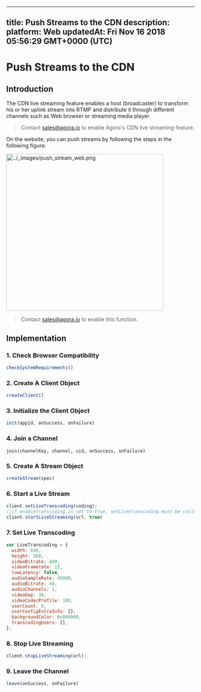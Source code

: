 
---
title: Push Streams to the CDN
description: 
platform: Web
updatedAt: Fri Nov 16 2018 05:56:29 GMT+0000 (UTC)
---
# Push Streams to the CDN
## Introduction

The CDN live streaming feature enables a host (broadcaster) to transform his or her uplink stream into RTMP and distribute it through different channels such as Web browser or streaming media player. 

> Contact sales@agora.io to enable Agora's CDN live streaming feature. 

On the website, you can push streams by following the steps in the following figure:

<img alt="../_images/push_stream_web.png" src="https://web-cdn.agora.io/docs-files/en/push_stream_web.png" style="width: 420px;"/>

> Contact [sales@agora.io](mailto:sales@agora.io) to enable this function.

## Implementation

### 1. Check Browser Compatibility

```javascript
checkSystemRequirements()
```

### 2. Create A Client Object

```javascript
createClient()
```

### 3. Initialize the Client Object

```javascript
init(appId, onSuccess, onFailure)
```

### 4. Join a Channel

```
join(channelKey, channel, uid, onSuccess, onFailure)
```

### 5. Create A Stream Object

```javascript
createStream(spec)
```

### 6. Start a Live Stream

```javascript
client.setLiveTranscoding(coding);
//if enableTranscoding is set to true, setLiveTranscoding must be called before _startLiveStreaming
client.startLiveStreaming(url, true)
```

### 7. Set Live Transcoding

```javascript
var LiveTranscoding = {
  width: 640,
  height: 360,
  videoBitrate: 400,
  videoFramerate: 15,
  lowLatency: false,
  audioSampleRate: 48000,
  audioBitrate: 48,
  audioChannels: 1,
  videoGop: 30,
  videoCodecProfile: 100,
  userCount: 0,
  userConfigExtraInfo: {},
  backgroundColor: 0x000000,
  transcodingUsers: [],
};
```

### 8. Stop Live Streaming

```javascript
client.stopLiveStreaming(url);
```

### 9. Leave the Channel

```javascript
leave(onSuccess, onFailure)
```
